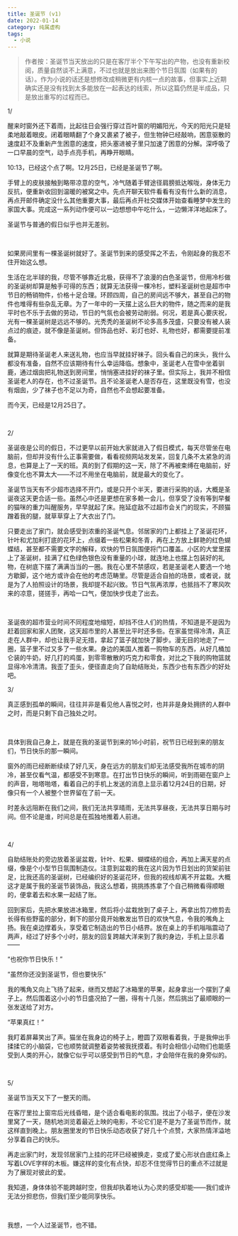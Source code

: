 ```yaml
---
title: 圣诞节 (v1)
date: 2022-01-14
category: 纯属虚构
tags:
  - 小说
---
```


> 作者按：圣诞节当天放出的只是在客厅半个下午写出的产物，也没有重新校阅，质量自然谈不上满意，不过也就是放出来图个节日氛围（如果有的话）。作为小说的话还是想修改成稍微更有内核一点的故事，但事实上近期确实还是没有找到太多能放在一起表达的线索，所以这篇仍然是半成品，只是放出重写的过程而已。



1/ 

醒来时窗外还下着雨，比起往日会强行穿过百叶窗的明媚阳光，今天的阳光只是轻柔地敲着眼皮。闭着眼睛翻了个身又裹紧了被子，但生物钟已经敲响，困意驱散的速度赶不及重新产生困意的速度，把头塞进被子里只加速了困意的分解。深呼吸了一口早晨的空气，动手点亮手机，再睁开眼睛。

10:13，已经这个点了啊。12月25日，已经是圣诞节了啊。

手臂上的皮肤接触到略带凉意的空气，冷气随着手臂途径肩膀抵达喉咙，身体无力反抗，便重新收回到温暖的被窝之中。先点开聊天软件看看有没有什么新的消息，再点开邮件确定没什么其他重要大事，最后再点开社交媒体开始查看睡梦中发生的家国大事。完成这一系列动作便可以一边想想中午吃什么，一边懒洋洋地起床了。

圣诞节与普通的假日似乎也并无差别。

<!--more-->

<br />

如果房间里有一棵圣诞树就好了。圣诞节到来的感受挥之不去，令刚起身的我忍不住开始这么想。

生活在北半球的我，尽管不够靠近北极，获得不了浪漫的白色圣诞节，但用冷杉做的圣诞树却算是触手可得的东西；就算无法获得一棵冷杉，塑料圣诞树也是超市中节日的畅销物件，价格十足合理。环顾四周，自己的房间远不够大，甚至自己的物件也堆得有些杂乱无章。为了一年中的一天摆上这么巨大的物件，随之而来的是我平时也不乐于去做的劳动，节日的气氛也会被劳动削弱。何况，若是真心要庆祝，光有一棵圣诞树是远远不够的。光秃秃的圣诞树不论多高多茂盛，只要没有被人装点过的痕迹，就不像是圣诞树。但饰品也好、彩灯也好、礼物也好，都需要提前准备。

就算是期待圣诞老人来送礼物，也应当早就挂好袜子。回头看自己的床头，我什么都没有准备，自然不应该期待有什么幸运降临。想象中，圣诞老人在雪中坐着驯鹿，通过烟囱把礼物送到房间里，悄悄塞进挂好的袜子里。但实际上，我并不相信圣诞老人的存在，也不过圣诞节。且不论圣诞老人是否存在，这里既没有雪，也没有烟囱，少了袜子也不足以为奇，自然也不会想起要准备。

而今天，已经是12月25日了。

<br />

2/

圣诞夜是公司的假日，不过更早以前开始大家就进入了假日模式，每天尽管坐在电脑前，但却并没有什么正事需要做，看看视频网站发发呆，回复几条不太紧急的消息，也算是上了一天的班。真的到了假期的这一天，除了不再被束缚在电脑前，好像变化也不算太大——不过不用坐在电脑前，就是最大的变化了。

圣诞节当天有不少超市选择不开门，或是只开个半天，要进行采购的话，大概是圣诞夜这天更合适一些。虽然心中还是更想在家多赖一会儿，但享受了没有等到早餐的猫咪的重力叫醒服务，早早就起了床。拖延症敌不过超市会关门的现实，不顾猫蹭着我的腿，就草草穿上了大衣出了门。

只要走出了家门，就会感受到浓重的圣诞气息。邻居家的门上都挂上了圣诞花环，针叶和尤加利打底的花环上，点缀着一些松果和冬青，再在上方放上鲜艳的红色蝴蝶结，甚至都不需要文字的解释，欢快的节日氛围便将门口覆盖。小区的大堂里摆上了圣诞树，挂满了红色绿色银色没有重量的小球，就连地上也摆上包装好的礼物，在树底下摆了满满当当的一圈。我在心里不禁感叹，若是圣诞老人要选一个地方歇脚，这个地方或许会在他的考虑范畴里。尽管是适合自拍的场景，或者说，就是为了人拍照设计的场景，我却提不起兴致。节日气氛再浓厚，也抵挡不了寒风吹来的凉意，搓搓手，再哈一口气，便加快步伐走了出去。

<br />

圣诞夜的超市营业时间不同程度地缩短，却挡不住人们的热情，不知道是不是因为赶着回家和家人团聚，这天超市里的人甚至比平时还多些。在家虽觉得冷清，真正走在人群中，却也让我手足无措，拿起了篮子就加快了脚步。漫无目的地走了一圈，篮子里不过又多了一些水果。身边的美国人推着一购物车的东西，从好几桶加仑装的牛奶，好几打的鸡蛋，到零零散散的巧克力和零食，对比之下我的购物篮就显得冷冷清清。我歪了歪头，便径直走向了自助结账处，东西少也有东西少的好处吧。
<br />

3/

真正感到孤单的瞬间，往往并非是看见他人喜悦之时，也并非是身处拥挤的人群中之时，而是只剩下自己独处之时。

<br />

具体到我自己身上，就是在我的圣诞节到来的16小时前，祝节日已经到来的朋友们，节日快乐的那一瞬间。

窗外的雨已经断断续续了好几天，身在远方的朋友们却无法感受我所在城市的阴冷，甚至仅看气温，都感受不到寒意。在打出节日快乐的瞬间，听到雨砸在窗户上的声音，啪塔啪塔，看着自己的手机上发送的消息上显示着12月24日的日期，好像只有一个人被整个世界留在了前一天。

时差永远阻断在我们之间，我们无法共享晴雨，无法共享昼夜，无法共享日期与时间。但不论是谁，时间总是在孤独地推着人前进。

<br />

4/

自助结账处的旁边放着圣诞盆栽，针叶、松果、蝴蝶结的组合，再加上满天星的点缀，像是个小型节日氛围制造仪。注意到盆栽的我在这片因为节日划出的货架前驻足，比我还高的圣诞树，已经编织好的圣诞花环，但我的视线却离不开盆栽。大概这才是属于我的圣诞节装饰品，我这么想着，挑挑拣拣拿了个自己稍微看得顺眼的，便拿着去和水果一起结了账。

回到家后，先把水果放进冰箱里，然后将小盆栽放到了桌子上，再拿出剪刀修剪去长得有些野蛮的部分，剩下的部分竟开始散发出节日的欢快气息，令我的嘴角上扬。我在桌边撑着头，享受着它制造出的节日小结界。放在桌上的手机嗡嗡震动了两声，经过了好多个小时，朋友的回复跨越大洋来到了我的身边，手机上显示着——

“也祝你节日快乐！”

“虽然你还没到圣诞节，但也要快乐”

我的嘴角又向上飞扬了起来，继而又想起了冰箱里的苹果，起身拿出一个摆到了桌子上。然后围着这小小的节日盛况拍了一圈，得有十几张，然后挑出了最顺眼的一张发送给了对方。

“苹果真红！”

我盯着屏幕笑出了声。猫坐在我身边的椅子上，瞪圆了双眼看着我，于是我伸出手揉揉它的小脑袋，它也顺势就调整着姿势被我抚摸着。有时会相信小动物们也能感受到人类的开心，就像它似乎可以感受到节日的气息，才会陪伴在我的身旁似的。

<br />

5/

圣诞节当天又下了一整天的雨。

在客厅里拉上窗帘后光线昏暗，是个适合看电影的氛围。找出了小毯子，便在沙发里窝了一天，随机地浏览着最近上映的电影，不论它们是不是为了圣诞节而作，就这样直到晚上。朋友圈里发的节日快乐动态收获了好几十个点赞，大家热情洋溢地分享着自己的快乐。

再走出家门时，发现邻居家门上挂的花环已经被换走，变成了爱心形状白底红条上写着LOVE字样的木板。嫌这样的变化有点快，却忍不住觉得节日的重点不过就是为了展现对彼此的爱。

我知道，身体体验不能跨越时空，但我却执着地认为心灵的感受却能——我们或许无法分担悲伤，但我们至少能同享快乐。

<br />

我想，一个人过圣诞节，也不错。

